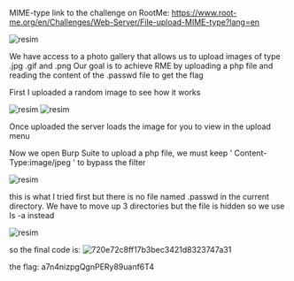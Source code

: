 

MIME-type
link to the challenge on RootMe: https://www.root-me.org/en/Challenges/Web-Server/File-upload-MIME-type?lang=en


![resim](https://github.com/KaanDisli/CTF/assets/96348553/311df50e-5c94-4de9-9e1c-beef7336ae78)

We have access to a photo gallery that allows us to upload images of type .jpg .gif and .png
Our goal is to achieve RME by uploading a php file and reading the content of the .passwd file to get the flag


First I uploaded a random image to see how it works

![resim](https://github.com/KaanDisli/CTF/assets/96348553/099d6969-2a4c-410a-905d-79304a0a6bf2)
![resim](https://github.com/KaanDisli/CTF/assets/96348553/70c8ebf5-bbfd-4cfe-878a-2fd2fe00c995)

Once uploaded the server loads the image for you to view in the upload menu

Now we open  Burp Suite to upload a php file, we must keep ' Content-Type:image/jpeg ' to bypass the filter

![resim](https://github.com/KaanDisli/CTF/assets/96348553/736b8a34-83ed-48e4-842a-e5a775d205fa)

this is what I tried first but there is no file named .passwd in the current directory. We have to move up 3 directories but the file is hidden so we use ls -a instead

![resim](https://github.com/KaanDisli/CTF/assets/96348553/cc4e477b-123d-4c6a-9ffd-f9d94ac4ab92)

so the final code is:
![720e72c8ff17b3bec3421d8323747a31](https://github.com/KaanDisli/CTF/assets/96348553/ea781cac-ed20-4afc-b392-b0b2a525f84a)



the flag: a7n4nizpgQgnPERy89uanf6T4 
